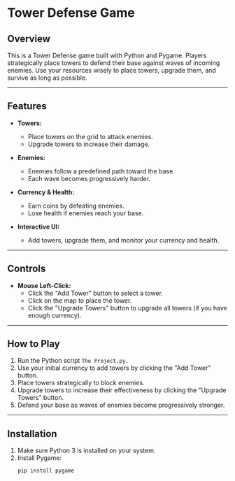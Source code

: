 # Tower Defense Game

## Overview

This is a Tower Defense game built with Python and Pygame. Players strategically place towers to defend their base against waves of incoming enemies. Use your resources wisely to place towers, upgrade them, and survive as long as possible.

---

## Features

- **Towers:**
  - Place towers on the grid to attack enemies.
  - Upgrade towers to increase their damage.

- **Enemies:**
  - Enemies follow a predefined path toward the base.
  - Each wave becomes progressively harder.

- **Currency & Health:**
  - Earn coins by defeating enemies.
  - Lose health if enemies reach your base.

- **Interactive UI:**
  - Add towers, upgrade them, and monitor your currency and health.

---

## Controls

- **Mouse Left-Click:**
  - Click the "Add Tower" button to select a tower.
  - Click on the map to place the tower.
  - Click the "Upgrade Towers" button to upgrade all towers (if you have enough currency).

---

## How to Play

1. Run the Python script `The Project.py`.
2. Use your initial currency to add towers by clicking the "Add Tower" button.
3. Place towers strategically to block enemies.
4. Upgrade towers to increase their effectiveness by clicking the "Upgrade Towers" button.
5. Defend your base as waves of enemies become progressively stronger.

---

## Installation

1. Make sure Python 3 is installed on your system.
2. Install Pygame:
   ```bash
   pip install pygame
